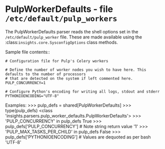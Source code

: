 PulpWorkerDefaults - file ``/etc/default/pulp_workers``
=======================================================

The PulpWorkerDefaults parser reads the shell options set in the
``/etc/default/pulp_worker`` file.  These are made available using the
:class:`insights.core.SysconfigOptions` class methods.

Sample file contents::

    # Configuration file for Pulp's Celery workers

    # Define the number of worker nodes you wish to have here. This defaults to the number of processors
    # that are detected on the system if left commented here.
    PULP_CONCURRENCY=1

    # Configure Python's encoding for writing all logs, stdout and stderr
    PYTHONIOENCODING="UTF-8"

Examples:
    >>> pulp_defs = shared[PulpWorkerDefaults]
    >>> type(pulp_defs)
    <class 'insights.parsers.pulp_worker_defaults.PulpWorkerDefaults'>
    >>> 'PULP_CONCURRENCY' in pulp_defs
    True
    >>> pulp_defs['PULP_CONCURRENCY']  # Note string return value
    '1'
    >>> 'PULP_MAX_TASKS_PER_CHILD' in pulp_defs
    False
    >>> pulp_defs['PYTHONIOENCODING']  # Values are dequoted as per bash
    'UTF-8'